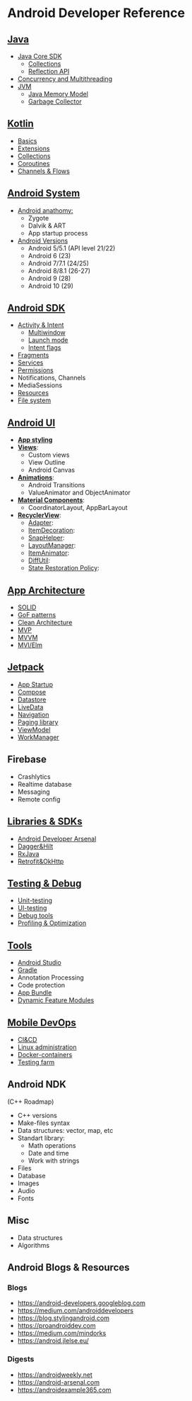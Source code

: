 # Android Developer Reference

## [Java](java.md)
- [Java Core SDK](java.md#java-core-sdk)
  - [Collections](java.md#collections)
  - [Reflection API](java.md#reflection-api)
- [Concurrency and Multithreading](java.md#concurrency-and-multithreading)
- [JVM](java.md#jvm)
  - [Java Memory Model](java.md#java-memory-model)
  - [Garbage Collector](java.md#garbage-collector)

## [Kotlin](kotlin.md)
- [Basics](kotlin.md#basics)
- [Extensions](kotlin.md#extensions)
- [Collections](#collections)
- [Coroutines](kotlin.md#coroutines)
- [Channels & Flows](kotlin.md#channels--flows)

## [Android System](android_system.md)

- [Android anathomy:](android_system.md#android-anathomy)
  - Zygote
  - Dalvik & ART
  - App startup process
- [Android Versions](android_system.md#android-versions)
  - Android 5/5.1 (API level 21/22)
  - Android 6 (23)
  - Android 7/7.1 (24/25)
  - Android 8/8.1 (26-27)
  - Android 9 (28)
  - Android 10 (29)

## [Android SDK](android_sdk.md)
- [Activity & Intent](android_sdk.md#activity--intent)
  - [Multiwindow](android_sdk.md#multiwindow)
  - [Launch mode](android_sdk.md#launch-mode)
  - [Intent flags](android_sdk.md#intent-flags)
- [Fragments](android_sdk.md#fragments)
- [Services](android_sdk.md#services)
- [Permissions](android_sdk.md#permissions)
- Notifications, Channels
- MediaSessions
- [Resources](android_sdk.md#resources)
- [File system](android_sdk.md#file-system)

## [Android UI](android_ui.md)
- [**App styling**](android_ui.md#app-styling)
- [**Views**](android_ui.md#views):
  - Custom views
  - View Outline
  - Android Canvas
- [**Animations**](android_ui.md#animations):
  - Android Transitions
  - ValueAnimator and ObjectAnimator
- [**Material Components**](android_ui.md#material-components):
  - CoordinatorLayout, AppBarLayout
- [**RecyclerView**](android_ui.md#recyclerview):
  - [Adapter](android_ui.md#adapter):
  - [ItemDecoration](android_ui.md#itemdecoration):
  - [SnapHelper](android_ui.md#snaphelper):
  - [LayoutManager](android_ui.md#layoutmanager):
  - [ItemAnimator](android_ui.md#itemanimator):
  - [DiffUtil](android_ui.md#diffutil):
  - [State Restoration Policy](android_ui.md#state-restoration-policy):

## [App Architecture](app_architecture.md)
- [SOLID](app_architecture.md#solid)
- [GoF patterns](app_architecture.md#gof-patterns)
- [Clean Architecture](app_architecture.md#clean-architecture)
- [MVP](app_architecture.md#mvp)
- [MVVM](app_architecture.md#mvvm)
- [MVI/Elm](app_architecture.md#mvi-elm)

##  [Jetpack](jetpack.md)
- [App Startup](jetpack.md#app-startup)
- [Compose](jetpack.md#compose)
- [Datastore](jetpack.md#datastore)
- [LiveData](jetpack.md#livedata)
- [Navigation](jetpack.md#navigation)
- [Paging library](jetpack.md#paging-library)
- [ViewModel](jetpack.md#viewmodel)
- [WorkManager](jetpack.md#workmanager)

##  Firebase
- Crashlytics
- Realtime database
- Messaging
- Remote config

## [Libraries & SDKs](libraries_and_sdk.md)
- [Android Developer Arsenal](android_developer_arsenal.md)
- [Dagger&Hilt](libraries_and_sdk.md#daggerhilt)
- [RxJava](libraries_and_sdk.md#rxjava)
- [Retrofit&OkHttp](libraries_and_sdk.md#retrofitokhttp)

## [Testing & Debug](testing_debug.md)
- [Unit-testing](testing_debug.md#unit-testing)
- [UI-testing](testing_debug.md#ui-testing)
- [Debug tools](testing_debug.md#debug-tools)
- [Profiling & Optimization](testing_debug.md#profiling--optimization)

## [Tools](tools.md)
- [Android Studio](tools.md#android-studio)
- [Gradle](tools.md#gradle)
 - Annotation Processing
 - Code protection
- [App Bundle](tools.md#app-bundle)
- [Dynamic Feature Modules](tools.md#dynamic-feature-modules)


## [Mobile DevOps](devops.md)
- [CI&CD](devops.md#cicd)
- [Linux administration](devops.md#linux-administration)
- [Docker-containers](devops.md#docker-containers)
- [Testing farm](devops.md#testing-farm)

## Android NDK
(С++ Roadmap)

- C++ versions
- Make-files syntax
- Data structures: vector, map, etc
- Standart library:
  - Math operations
  - Date and time
  - Work with strings
- Files
- Database
- Images
- Audio
- Fonts

## Misc
- Data structures
- Algorithms

## Android Blogs & Resources

### Blogs

- https://android-developers.googleblog.com
- https://medium.com/androiddevelopers
- https://blog.stylingandroid.com
- https://proandroiddev.com
- https://medium.com/mindorks
- https://android.jlelse.eu/

### Digests
- https://androidweekly.net
- https://android-arsenal.com
- https://androidexample365.com
